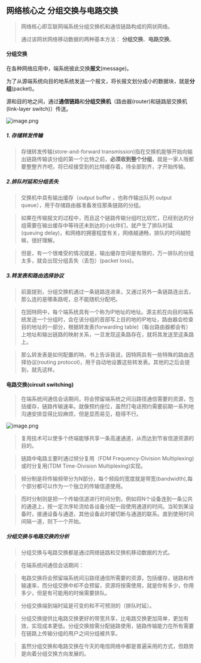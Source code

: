 ## 网络核心之 分组交换与电路交换

> 网络核心即互联网端系统分组交换机和通信链路构成的网状网络。
>
> 通过该网状网络移动数据的两种基本方法： **分组交换**、**电路交换**。

#### 分组交换 

在各种网络应用中，端系统彼此交换**报文**(message)。

为了从源端系统向目的地系统发送一个报文，将长报文划分成小的数据块，就是**分组**(packet)。

源和目的地之间，通过**通信链路**和**分组交换机**（路由器(router)和链路层交换机(link-layer switch)）传送。

![image.png](http://ww1.sinaimg.cn/large/00882iMuly1geeibl726lj30jh06rt9q.jpg)

##### 1. 存储转发传输

> 存储转发传输(store-and-forward transmission)指在交换机能够开始向输出链路传输该分组的第一个比特之前，**必须收到整个分组**，就是一家人哦都要整整齐齐吧，将已经接受到的比特缓存着，待全部到齐，才开始传输。

##### 2.排队时延和分组丢失

> 交换机中具有输出缓存（output buffer ，也称作输出队列 output queue），用于存储路由器准备发往那条链路的分组。

> 如果在传输报文的过程中，而且这个链路传输分组时比较忙，已经到达的分组需要在输出缓存中等待还未到达的小伙伴们，就产生了排队时延(queuing delay)，和网络的拥塞程度有关，网络越通畅，排队的时间越短嘛，很好理解。

> 但是，有一个很难受的情况就是，输出缓存空间是有限的，万一排队的分组太多，就会出现分组丢失（丢包）(packet loss)。

##### 3.转发表和路由选择协议

> 前面提到，分组交换机通过一条链路连进来，又通过另外一条链路连出去，那么连的是哪条路呢，总不能随机分配吧。

> 在因特网中，每个端系统具有一个称为IP地址的地址。源主机在向目的端系统发送一个分组时，会在该分组的首部写上目的地的IP地址，路由器会检查目的地址的一部分，根据转发表(forwarding table)（每台路由器都会有）上地址和输出链路的映射关系，一旦发现这条路存在，就将其发送至这条路上。

> 那么转发表是如何配置的呐，书上告诉我说，因特网具有一些特殊的路由选择协议(routing protocol)，用于自动地设置这些转发表。其他的之后会提到，就先这样。
> 

#### 电路交换(circuit switching)

> 在端系统间通信会话期间，将会预留端系统之间沿路径通信需要的资源，包括缓存，链路传输速率。就像预约座位，虽然打电话预约需要前期一系列地沟通安排显得比较麻烦，但是显而易见，稳得不行。

![image.png](http://ww1.sinaimg.cn/large/00882iMuly1geeigprkq1j30y50bygnx.jpg)

> 复用技术可以使多个终端能够共享一条高速通道，从而达到节省信道资源的目的。

> 链路中电路主要时通过频分复用（FDM Frequency-Division Multiplexing)或时分复用(TDM Time-Division Multiplexing)实现。

> 频分制是将传输频带分为N部分，每个频段的宽度就是带宽(bandwidth),每个部分都可以作为一个独立的传输信道使用。

> 而时分制则是把一个传输信道进行时间分割，例如将N个设备连到一条公共的通道上，按一定次序轮流给各设备分配一段使用通道的时间。当轮到某设备时，接通设备与通道，其他设备此时被切断与通道的联系。直到使用时间间隔一道，则下一个开始。

##### 分组交换与电路交换的分析

> 分组交换与电路交换都是通过网络链路和交换机移动数据的方式。

> 在端系统间通信会话期间：

> 电路交换将会预留端系统间沿路径通信所需要的资源，包括缓存，链路和传输速率，而分组交换中却不会预留，资源将按需使用，就是你有多少，你用多少，但是有可能用的时候需要排队。

> 分组交换端到端时延是可变的和不可预测的（排队时延）。

> 分组交换提供比电路交换更好的带宽共享，比电路交换更加简单，更加有效，实现成本更低。分组交换按需分配链路使用，链路传输能力在所有需要在链路上传输分组的用户之间分组被共享。

> 虽然分组交换和电路交换在今天的电信网络中都是普遍采用的方式，但趋势是向着分组交换方向发展的。


